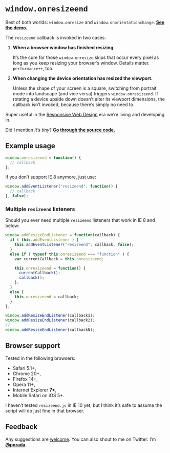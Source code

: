 # `window.onresizeend`

Best of both worlds: `window.onresize` and `window.onorientationchange`. [**See the demo.**](http://porada.github.com/resizeend/)

The `resizeend` callback is invoked in two cases:

1. **When a browser window has finished resizing.**

    It’s the cure for those `window.onresize` skips that occur every pixel as long as you keep resizing your browser’s window. Details matter. `performance++`, too.

2. **When changing the device orientation has resized the viewport.**

    Unless the shape of your screen is a square, switching from portrait mode into landscape (and vice versa) triggers `window.onresizeend`. If rotating a device upside down doesn’t alter its viewport dimensions, the callback isn’t invoked, because there’s simply no need to.

Super useful in the [Responsive Web Design](http://en.wikipedia.org/wiki/Responsive_Web_Design) era we’re living and developing in.

Did I mention *it’s tiny*? [**Go through the source code.**](https://github.com/porada/resizeend/blob/master/resizeend.js)

## Example usage

```javascript
window.onresizeend = function() {
  // callback
};
```

If you don’t support IE 8 anymore, just use:

```javascript
window.addEventListener("resizeend", function() {
  // callback
}, false);
```

### Multiple `resizeend` listeners

Should you ever need multiple `resizeend` listeners that work in IE 8 and below:

```javascript
window.addResizeEndListener = function(callback) {
  if ( this.addEventListener ) {
    this.addEventListener("resizeend", callback, false);
  }
  else if ( typeof this.onresizeend === "function" ) {
    var currentCallback = this.onresizeend;

    this.onresizeend = function() {
      currentCallback();
      callback();
    };
  }
  else {
    this.onresizeend = callback;
  }
};

window.addResizeEndListener(callback1);
window.addResizeEndListener(callback2);
//                                  …
window.addResizeEndListener(callbackN);
```

## Browser support

Tested in the following browsers:

* Safari 5.1+,
* Chrome 20+,
* Firefox 14+,
* Opera 11+,
* Internet Explorer **7+**,
* Mobile Safari on iOS 5+.

I haven’t tested `resizeend.js` in IE 10 yet, but I think it’s safe to assume the script will do just fine in that browser.

## Feedback

Any suggestions are [welcome](https://github.com/porada/resizeend/issues). You can also shout to me on Twitter: I’m **[@porada](http://twitter.com/porada)**.